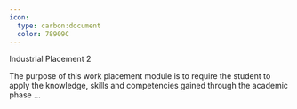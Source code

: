 ```yaml
---
icon:
  type: carbon:document
  color: 78909C
---
```

Industrial Placement 2

The purpose of this work placement module is to require the student to apply the knowledge, skills and competencies gained through the academic phase  ... 
